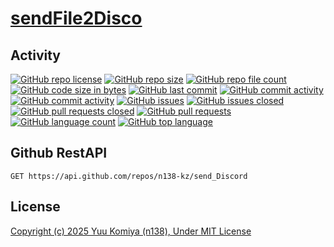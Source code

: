 # [sendFile2Disco](https://github.com/n138-kz/sendFile2Disco)

## Activity

[![GitHub repo license](https://img.shields.io/github/license/n138-kz/sendFile2Disco)](/LICENSE)
[![GitHub repo size](https://img.shields.io/github/repo-size/n138-kz/sendFile2Disco)](/../../)
[![GitHub repo file count](https://img.shields.io/github/directory-file-count/n138-kz/sendFile2Disco)](/../../)
[![GitHub code size in bytes](https://img.shields.io/github/languages/code-size/n138-kz/sendFile2Disco)](/../../)
[![GitHub last commit](https://img.shields.io/github/last-commit/n138-kz/sendFile2Disco)](/../../commits)
[![GitHub commit activity](https://img.shields.io/github/commit-activity/w/n138-kz/sendFile2Disco)](/../../commits)
[![GitHub commit activity](https://img.shields.io/github/commit-activity/t/n138-kz/sendFile2Disco)](/../../commits)
[![GitHub issues](https://img.shields.io/github/issues/n138-kz/sendFile2Disco)](/../../issues)
[![GitHub issues closed](https://img.shields.io/github/issues-closed/n138-kz/sendFile2Disco)](/../../issues)
[![GitHub pull requests closed](https://img.shields.io/github/issues-pr-closed/n138-kz/sendFile2Disco)](/../../pulls)
[![GitHub pull requests](https://img.shields.io/github/issues-pr/n138-kz/sendFile2Disco)](/../../pulls)
[![GitHub language count](https://img.shields.io/github/languages/count/n138-kz/sendFile2Disco)](/../../)
[![GitHub top language](https://img.shields.io/github/languages/top/n138-kz/sendFile2Disco)](/../../)

## Github RestAPI

```http
GET https://api.github.com/repos/n138-kz/send_Discord
```

## License

[Copyright (c) 2025 Yuu Komiya (n138), Under MIT License](LICENSE)  
